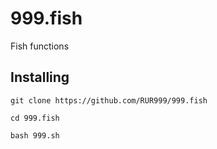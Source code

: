 # 999.fish
Fish functions

## Installing 
```
git clone https://github.com/RUR999/999.fish
```
```
cd 999.fish
```
```run
bash 999.sh
```
